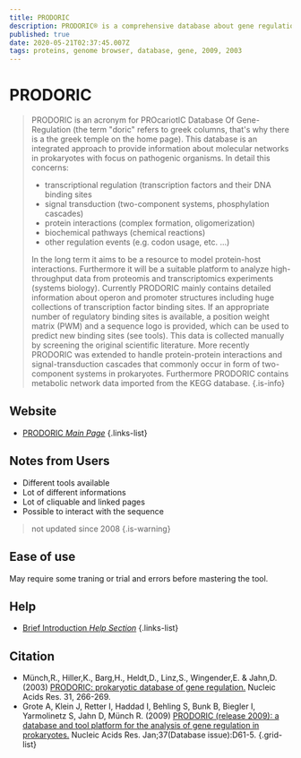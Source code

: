 ```yaml
---
title: PRODORIC
description: PRODORIC® is a comprehensive database about gene regulation and gene expression in prokaryotes.
published: true
date: 2020-05-21T02:37:45.007Z
tags: proteins, genome browser, database, gene, 2009, 2003
---
```


# PRODORIC

>	PRODORIC is an acronym for PROcariotIC Database Of Gene-Regulation (the term "doric" refers to greek columns, that's why there is a the greek temple on the home page). This database is an integrated approach to provide information about molecular networks in prokaryotes with focus on pathogenic organisms. In detail this concerns:
>
> - transcriptional regulation (transcription factors and their DNA binding sites 
> - signal transduction (two-component systems, phosphylation cascades)
> - protein interactions (complex formation, oligomerization)
> - biochemical pathways (chemical reactions)
> - other regulation events (e.g. codon usage, etc. ...)
>
> In the long term it aims to be a resource to model protein-host interactions. Furthermore it will be a suitable platform to analyze high-throughput data from proteomis and transcriptomics experiments (systems biology).
Currently PRODORIC mainly contains detailed information about operon and promoter structures including huge collections of transcription factor binding sites. If an appropriate number of regulatory binding sites is available, a position weight matrix (PWM) and a sequence logo is provided, which can be used to predict new binding sites (see tools). This data is collected manually by screening the original scientific literature.
&NewLine;
More recently PRODORIC was extended to handle protein-protein interactions and signal-transduction cascades that commonly occur in form of two-component systems in prokaryotes. Furthermore PRODORIC contains metabolic network data imported from the KEGG database.
{.is-info}

## Website

- [PRODORIC *Main Page*](http://www.prodoric.de/)
{.links-list}

## Notes from Users

- Different tools available
- Lot of different informations
- Lot of cliquable and linked pages
- Possible to interact with the sequence

> not updated since 2008
{.is-warning}

## Ease of use

May require some traning or trial and errors before mastering the tool.

## Help

- [Brief Introduction *Help Section*](http://www.prodoric.de/index.php?index=2)
{.links-list}

## Citation

- Münch,R., Hiller,K., Barg,H., Heldt,D., Linz,S., Wingender,E. & Jahn,D. (2003) [PRODORIC: prokaryotic database of gene regulation.](https://academic.oup.com/nar/article/31/1/266/2401239) Nucleic Acids Res. 31, 266-269.
- Grote A, Klein J, Retter I, Haddad I, Behling S, Bunk B, Biegler I, Yarmolinetz S, Jahn D, Münch R. (2009) [PRODORIC (release 2009): a database and tool platform for the analysis of gene regulation in prokaryotes.](https://academic.oup.com/nar/article/37/suppl_1/D61/1014066) Nucleic Acids Res. Jan;37(Database issue):D61-5.
{.grid-list}